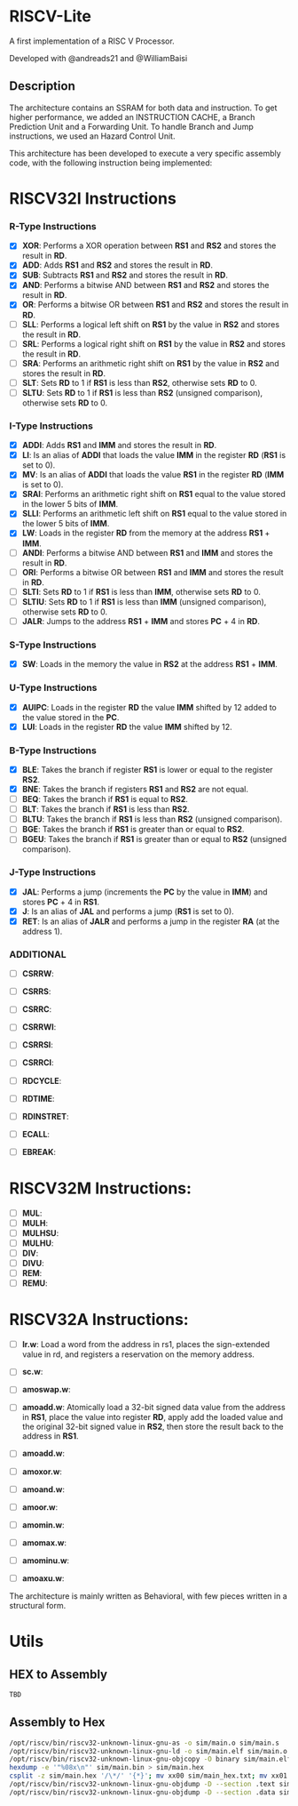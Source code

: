 # RISCV-Lite
 A first implementation of a RISC V Processor.
 
 Developed with @andreads21 and @WilliamBaisi
 
 ## Description
 
 The architecture contains an SSRAM for both data and instruction. To get higher performance, we added an INSTRUCTION CACHE, a Branch Prediction Unit and a Forwarding Unit. To handle Branch and Jump instructions, we used an Hazard Control Unit.
 
 This architecture has been developed to execute a very specific assembly code, with the following instruction being implemented: 
 
 # RISCV32I Instructions

  ### R-Type Instructions
 - [x] **XOR**: Performs a XOR operation between **RS1** and **RS2** and stores the result in **RD**.
 - [x] **ADD**: Adds **RS1** and **RS2** and stores the result in **RD**.
 - [x] **SUB**: Subtracts **RS1** and **RS2** and stores the result in **RD**.
 - [x] **AND**: Performs a bitwise AND between **RS1** and **RS2** and stores the result in **RD**.
 - [x] **OR**: Performs a bitwise OR between **RS1** and **RS2** and stores the result in **RD**.
 - [ ] **SLL**: Performs a logical left shift on **RS1** by the value in **RS2** and stores the result in **RD**.
 - [ ] **SRL**: Performs a logical right shift on **RS1** by the value in **RS2** and stores the result in **RD**.
 - [ ] **SRA**: Performs an arithmetic right shift on **RS1** by the value in **RS2** and stores the result in **RD**.
 - [ ] **SLT**: Sets **RD** to 1 if **RS1** is less than **RS2**, otherwise sets **RD** to 0.
 - [ ] **SLTU**: Sets **RD** to 1 if **RS1** is less than **RS2** (unsigned comparison), otherwise sets **RD** to 0.
 
 ### I-Type Instructions
 - [x] **ADDI**: Adds **RS1** and **IMM** and stores the result in **RD**.
 - [x] **LI**: Is an alias of **ADDI** that loads the value **IMM** in the register **RD** (**RS1** is set to 0).
 - [x] **MV**: Is an alias of **ADDI** that loads the value **RS1** in the register **RD** (**IMM** is set to 0).
 - [x] **SRAI**: Performs an arithmetic right shift on **RS1** equal to the value stored in the lower 5 bits of **IMM**.
 - [x] **SLLI**: Performs an arithmetic left shift on **RS1** equal to the value stored in the lower 5 bits of **IMM**.
 - [x] **LW**: Loads in the register **RD** from the memory at the address **RS1** + **IMM**.
 - [ ] **ANDI**: Performs a bitwise AND between **RS1** and **IMM** and stores the result in **RD**.
 - [ ] **ORI**: Performs a bitwise OR between **RS1** and **IMM** and stores the result in **RD**.
 - [ ] **SLTI**: Sets **RD** to 1 if **RS1** is less than **IMM**, otherwise sets **RD** to 0.
 - [ ] **SLTIU**: Sets **RD** to 1 if **RS1** is less than **IMM** (unsigned comparison), otherwise sets **RD** to 0.
 - [ ] **JALR**: Jumps to the address **RS1** + **IMM** and stores **PC** + 4 in **RD**.
 
 ### S-Type Instructions
 - [x] **SW**: Loads in the memory the value in **RS2** at the address **RS1** + **IMM**.
 
 ### U-Type Instructions
 - [x] **AUIPC**: Loads in the register **RD** the value **IMM** shifted by 12 added to the value stored in the **PC**.
 - [x] **LUI**: Loads in the register **RD** the value **IMM** shifted by 12.
 
 ### B-Type Instructions
 - [x] **BLE**: Takes the branch if register **RS1** is lower or equal to the register **RS2**.
 - [x] **BNE**: Takes the branch if registers **RS1** and **RS2** are not equal.
 - [ ] **BEQ**: Takes the branch if **RS1** is equal to **RS2**.
 - [ ] **BLT**: Takes the branch if **RS1** is less than **RS2**.
 - [ ] **BLTU**: Takes the branch if **RS1** is less than **RS2** (unsigned comparison).
 - [ ] **BGE**: Takes the branch if **RS1** is greater than or equal to **RS2**.
 - [ ] **BGEU**: Takes the branch if **RS1** is greater than or equal to **RS2** (unsigned comparison).
 
 ### J-Type Instructions
 - [x] **JAL**: Performs a jump (increments the **PC** by the value in **IMM**) and stores **PC** + 4 in **RS1**.
 - [x] **J**: Is an alias of **JAL** and performs a jump (**RS1** is set to 0).
 - [x] **RET**: Is an alias of **JALR** and performs a jump in the register **RA** (at the address 1). 

 ### ADDITIONAL
 - [ ] **CSRRW**:
 - [ ] **CSRRS**:
 - [ ] **CSRRC**:
 - [ ] **CSRRWI**:
 - [ ] **CSRRSI**:
 - [ ] **CSRRCI**:

 - [ ] **RDCYCLE**:
 - [ ] **RDTIME**:
 - [ ] **RDINSTRET**:

 - [ ] **ECALL**:
 - [ ] **EBREAK**:
 
 # RISCV32M Instructions:
 - [ ] **MUL**:
 - [ ] **MULH**:
 - [ ] **MULHSU**:
 - [ ] **MULHU**:
 - [ ] **DIV**:
 - [ ] **DIVU**:
 - [ ] **REM**:
 - [ ] **REMU**:
 
 # RISCV32A Instructions:
 - [ ] **lr.w**: Load a word from the address in rs1, places the sign-extended value in rd, and registers a reservation on the memory address. 
 - [ ] **sc.w**: 
 - [ ] **amoswap.w**:
 - [ ] **amoadd.w**: Atomically load a 32-bit signed data value from the address in **RS1**, place the value into register **RD**, apply add the loaded value and the original 32-bit signed value in **RS2**, then store the result back to the address in **RS1**.
 - [ ] **amoadd.w**: 
 - [ ] **amoxor.w**: 
 - [ ] **amoand.w**: 
 - [ ] **amoor.w**: 
 - [ ] **amomin.w**: 
 - [ ] **amomax.w**: 
 - [ ] **amominu.w**: 
 - [ ] **amoaxu.w**: 
 

 
 The architecture is mainly written as Behavioral, with few pieces written in a structural form.

 # Utils

 ## HEX to Assembly
 ```sh
 TBD
 ```

 ## Assembly to Hex
 ```sh
 /opt/riscv/bin/riscv32-unknown-linux-gnu-as -o sim/main.o sim/main.s
 /opt/riscv/bin/riscv32-unknown-linux-gnu-ld -o sim/main.elf sim/main.o
 /opt/riscv/bin/riscv32-unknown-linux-gnu-objcopy -O binary sim/main.elf sim/main.bin
 hexdump -e '"%08x\n"' sim/main.bin > sim/main.hex
 csplit -z sim/main.hex '/\*/' '{*}'; mv xx00 sim/main_hex.txt; mv xx01 sim/data_hex.txt; 
 /opt/riscv/bin/riscv32-unknown-linux-gnu-objdump -D --section .text sim/main.o > sim/main_text.hex
 /opt/riscv/bin/riscv32-unknown-linux-gnu-objdump -D --section .data sim/main.o > sim/main_data.hex
 ```